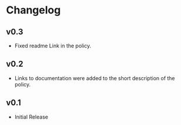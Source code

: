 # Changelog

## v0.3

- Fixed readme Link in the policy.

## v0.2

- Links to documentation were added to the short description of the policy.

## v0.1

- Initial Release
